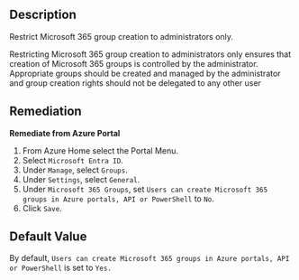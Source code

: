 ## Description

Restrict Microsoft 365 group creation to administrators only.

Restricting Microsoft 365 group creation to administrators only ensures that creation of Microsoft 365 groups is controlled by the administrator. Appropriate groups should be created and managed by the administrator and group creation rights should not be delegated to any other user

## Remediation

**Remediate from Azure Portal**

1. From Azure Home select the Portal Menu.
2. Select `Microsoft Entra ID`.
3. Under `Manage`, select `Groups`.
4. Under `Settings`, select `General`.
5. Under `Microsoft 365 Groups`, set `Users can create Microsoft 365 groups in Azure portals, API or PowerShell` to `No`.
6. Click `Save`.

## Default Value

By default, `Users can create Microsoft 365 groups in Azure portals, API or PowerShell` is set to `Yes.`

